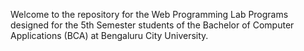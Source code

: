 Welcome to the repository for the Web Programming Lab Programs designed for the 5th Semester students of the Bachelor of Computer Applications (BCA) at Bengaluru City University. 
